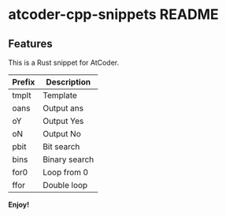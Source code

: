 # atcoder-cpp-snippets README

## Features

This is a Rust snippet for AtCoder.

| Prefix   | Description       |
|----------|-------------------|
| tmplt    | Template          |
| oans     | Output ans        |
| oY       | Output Yes        |
| oN       | Output No         |
| pbit     | Bit search        |
| bins     | Binary search     |
| for0     | Loop from 0       |
| ffor     | Double loop       |


**Enjoy!**
